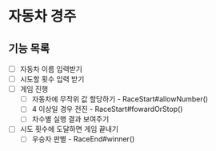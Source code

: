 # 자동차 경주

## 기능 목록
- [ ] 자동차 이름 입력받기
- [ ] 시도할 횟수 입력 받기
- [ ] 게임 진행
  - [ ] 자동차에 무작위 값 할당하기 - RaceStart#allowNumber()
  - [ ] 4 이상일 경우 전진 - RaceStart#fowardOrStop()
  - [ ] 차수별 실행 결과 보여주기
- [ ] 시도 횟수에 도달하면 게임 끝내기
  - [ ] 우승자 판별 - RaceEnd#winner()
